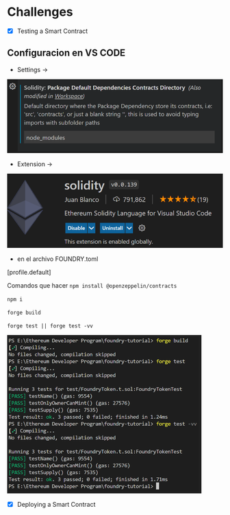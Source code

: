 # Challenges

- [X] Testing a Smart Contract

## Configuracion en VS CODE

- Settings →

![Settings](2022-08-25-00-13-51.png)

- Extension →

![Solidity-Juan-Blanco](2022-08-25-00-12-16.png)

- en el archivo FOUNDRY.toml

[profile.default]

Comandos que hacer
`npm install @openzeppelin/contracts`

`npm i` 

`forge build`

`forge test || forge test -vv`

![](2022-08-25-00-14-54.png)

- [X] Deploying a Smart Contract